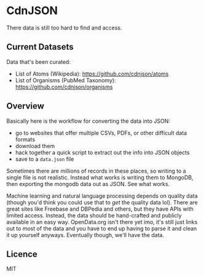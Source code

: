 # CdnJSON

There data is still too hard to find and access.

## Current Datasets

Data that's been curated:

- List of Atoms (Wikipedia): https://github.com/cdnjson/atoms
- List of Organisms (PubMed Taxonomy): https://github.com/cdnjson/organisms

## Overview

Basically here is the workflow for converting the data into JSON:

- go to websites that offer multiple CSVs, PDFs, or other difficult data formats
- download them
- hack together a quick script to extract out the info into JSON objects
- save to a `data.json` file

Sometimes there are millions of records in these places, so writing to a single file is not realistic. Instead what works is writing them to MongoDB, then exporting the mongodb data out as JSON. See what works.

Machine learning and natural language processing depends on quality data (though you'd think you could use that to _get_ the quality data lol). There are great sites like Freebase and DBPedia and others, but they have APIs with limited access. Instead, the data should be hand-crafted and publicly available in an easy way. OpenData.org isn't there yet imo, it's still just links out to most of the data and you have to end up having to parse it and clean it up yourself anyways. Eventually though, we'll have the data.

## Licence

MIT